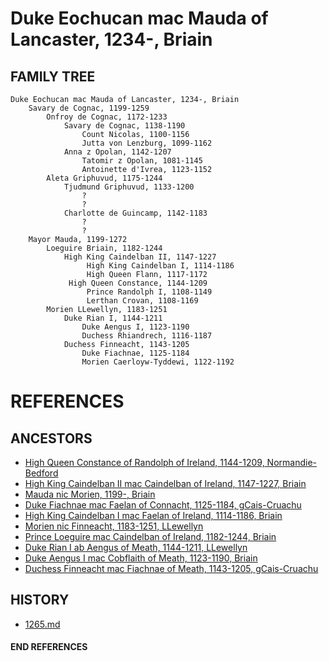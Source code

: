 # Duke Eochucan mac Mauda of Lancaster, 1234-, Briain

## FAMILY TREE

```
Duke Eochucan mac Mauda of Lancaster, 1234-, Briain
	Savary de Cognac, 1199-1259
		Onfroy de Cognac, 1172-1233
			Savary de Cognac, 1138-1190
				Count Nicolas, 1100-1156
				Jutta von Lenzburg, 1099-1162
			Anna z Opolan, 1142-1207
				Tatomir z Opolan, 1081-1145
				Antoinette d'Ivrea, 1123-1152
		Aleta Griphuvud, 1175-1244
			Tjudmund Griphuvud, 1133-1200
				?
				?
			Charlotte de Guincamp, 1142-1183
				?
				?
	Mayor Mauda, 1199-1272
		Loeguire Briain, 1182-1244
			High King Caindelban II, 1147-1227
				 High King Caindelban I, 1114-1186
				 High Queen Flann, 1117-1172
			 High Queen Constance, 1144-1209
			 	 Prince Randolph I, 1108-1149
				 Lerthan Crovan, 1108-1169
		Morien LLewellyn, 1183-1251
			Duke Rian I, 1144-1211
				Duke Aengus I, 1123-1190
				Duchess Rhiandrech, 1116-1187
			Duchess Finneacht, 1143-1205
				Duke Fiachnae, 1125-1184
				Morien Caerloyw-Tyddewi, 1122-1192
```


# REFERENCES

## ANCESTORS
* [High Queen Constance of Randolph of Ireland, 1144-1209, Normandie-Bedford](constance_randolph_1144.md)
* [High King Caindelban II mac Caindelban of Ireland, 1147-1227, Briain](caindelban_ii_mac_caindelban_1147.md)
* [Mauda nic Morien, 1199-, Briain](mauda_nic_morien_1199.md)
* [Duke Fiachnae mac Faelan of Connacht, 1125-1184, gCais-Cruachu](fiachnae_mac_faelan_1125.md)
* [High King Caindelban I mac Faelan of Ireland, 1114-1186, Briain](caindelban_i_mac_faelan_1114.md)
* [Morien nic Finneacht, 1183-1251, LLewellyn](morien_nic_finneacht_1183.md)
* [Prince Loeguire mac Caindelban of Ireland, 1182-1244, Briain](loeguire_mac_caindelban_1182.md)
* [Duke Rian I ab Aengus of Meath, 1144-1211, LLewellyn](rian_i_ab_aengus_1144.md)
* [Duke Aengus I mac Cobflaith of Meath, 1123-1190, Briain](aengus_i_mac_cobflaith_1123.md)
* [Duchess Finneacht mac Fiachnae of Meath, 1143-1205, gCais-Cruachu](finneacht_mac_fiachnae_1143.md)

## HISTORY
* [1265.md](../h/1265.md)
#### END REFERENCES
